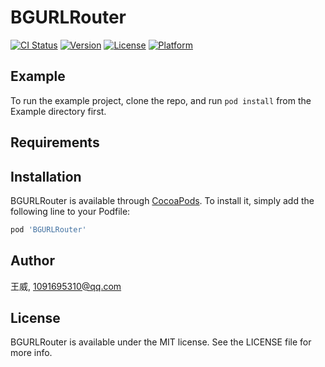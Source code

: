# BGURLRouter

[![CI Status](https://img.shields.io/travis/王威/BGURLRouter.svg?style=flat)](https://travis-ci.org/王威/BGURLRouter)
[![Version](https://img.shields.io/cocoapods/v/BGURLRouter.svg?style=flat)](https://cocoapods.org/pods/BGURLRouter)
[![License](https://img.shields.io/cocoapods/l/BGURLRouter.svg?style=flat)](https://cocoapods.org/pods/BGURLRouter)
[![Platform](https://img.shields.io/cocoapods/p/BGURLRouter.svg?style=flat)](https://cocoapods.org/pods/BGURLRouter)

## Example

To run the example project, clone the repo, and run `pod install` from the Example directory first.

## Requirements

## Installation

BGURLRouter is available through [CocoaPods](https://cocoapods.org). To install
it, simply add the following line to your Podfile:

```ruby
pod 'BGURLRouter'
```

## Author

王威, 1091695310@qq.com

## License

BGURLRouter is available under the MIT license. See the LICENSE file for more info.

